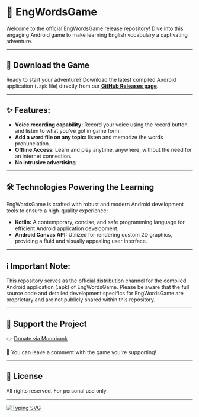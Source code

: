 # 📱 EngWordsGame
Welcome to the official EngWordsGame release repository! Dive into this engaging Android game to make learning English vocabulary a captivating adventure.

---

## 🚀 **Download the Game**
Ready to start your adventure? Download the latest compiled Android application (`.apk` file) directly from our [**GitHub Releases page**](https://github.com/SerhiiQAA/EngWordsGame/releases).

---

## ✨ **Features:**

* **Voice recording capability:** Record your voice using the record button and listen to what you've got in game form.
* **Add a word file on any topic:**  listen and memorize the words pronunciation.
* **Offline Access:** Learn and play anytime, anywhere, without the need for an internet connection.
* **No intrusive advertising**
  
---

## 🛠️ **Technologies Powering the Learning**

EngWordsGame is crafted with robust and modern Android development tools to ensure a high-quality experience:
* **Kotlin:** A contemporary, concise, and safe programming language for efficient Android application development.
* **Android Canvas API:** Utilized for rendering custom 2D graphics, providing a fluid and visually appealing user interface.

---

## ℹ️ **Important Note:**
This repository serves as the official distribution channel for the compiled Android application (.apk) of EngWordsGame. Please be aware that the full source code and detailed development specifics for EngWordsGame are proprietary and are not publicly shared within this repository.

---

## 💖 Support the Project
👉 [Donate via Monobank](https://send.monobank.ua/jar/6mVCH3drmi)

💬 You can leave a comment with the game you're supporting!

---

## 📜 License

All rights reserved. For personal use only.

---

[![Typing SVG](https://readme-typing-svg.demolab.com?font=Fira+Code&weight=500&size=22&pause=1000&width=435&lines=Developed+with+passion+by+SerhiiQAA)](https://git.io/typing-svg)
